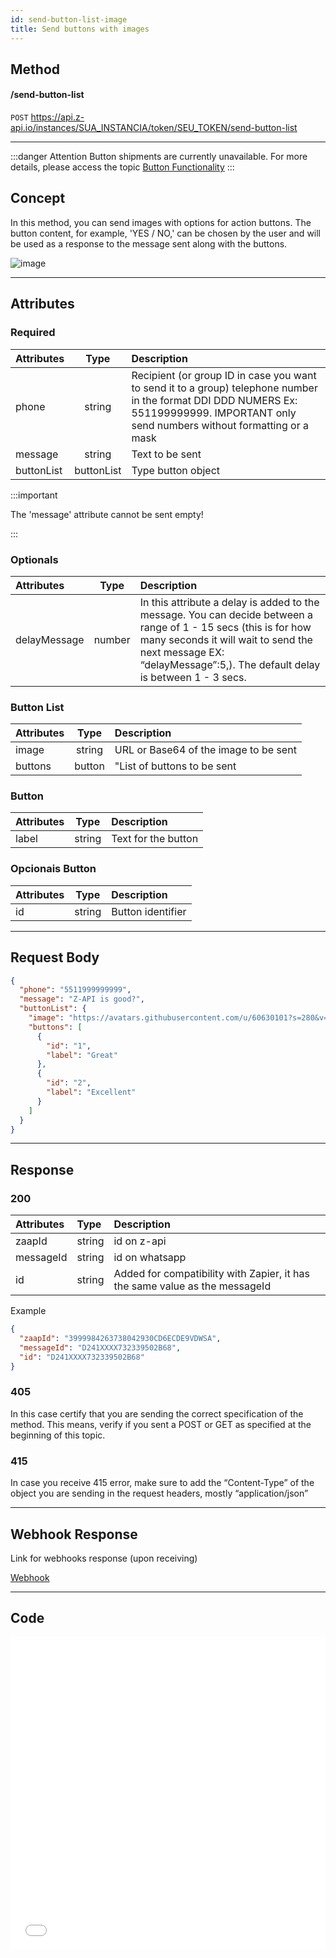 ```yaml
---
id: send-button-list-image
title: Send buttons with images
---
```


## Method

#### /send-button-list

`POST` https://api.z-api.io/instances/SUA_INSTANCIA/token/SEU_TOKEN/send-button-list

---

:::danger Attention
Button shipments are currently unavailable. For more details, please access the topic [Button Functionality](https://developer.z-api.io/en/tips/button-status)
:::


## Concept

In this method, you can send images with options for action buttons. The button content, for example, 'YES / NO,' can be chosen by the user and will be used as a response to the message sent along with the buttons.

![image](../../../../../img/send-button-list-image.jpeg)

---

## Attributes

### Required

| Attributes   | Type   | Description |
| :-------   | :-------:  | :------   |
| phone        | string | Recipient (or group ID in case you want to send it to a group) telephone number in the format DDI DDD NUMERS Ex: 551199999999. IMPORTANT  only send numbers without formatting or a mask |
| message       | string | Text to be sent|
| buttonList | buttonList | Type button object |

:::important

The 'message' attribute cannot be sent empty!

:::

### Optionals

| Attributes   | Type   | Description |
| :---------   | :----: | :-------- |
| delayMessage | number | In this attribute a delay is added to the message. You can decide between a range of 1 - 15 secs (this is for how many seconds it will wait to send the next message EX: “delayMessage”:5,). The default delay is between 1 - 3 secs.|


### Button List

| Attributes   | Type   | Description |
| :-------- | :----: | :-----------------------------------     |
| image     | string | URL or Base64 of the image to be sent    |
| buttons   | button | "List of buttons to be sent             |

### Button

| Attributes   | Type   | Description |
| :-------- | :----: | :----------------- |
| label     | string | Text for the button |

### Opcionais Button

| Attributes   | Type   | Description |
| :-------- | :----: | :---------------- |
| id        | string | Button identifier |

---

## Request Body

```json
{
  "phone": "5511999999999",
  "message": "Z-API is good?",
  "buttonList": {
    "image": "https://avatars.githubusercontent.com/u/60630101?s=280&v=4",
    "buttons": [
      {
        "id": "1",
        "label": "Great"
      },
      {
        "id": "2",
        "label": "Excellent"
      }
    ]
  }
}
```

---

## Response

### 200

| Attributes   | Type   | Description |
| :-------- | :----- | :------------- |
| zaapId    | string | id on z-api    |
| messageId | string | id on whatsapp |
| id        | string | Added for compatibility with Zapier, it has the same value as the messageId |

Example

```json
{
  "zaapId": "3999984263738042930CD6ECDE9VDWSA",
  "messageId": "D241XXXX732339502B68",
  "id": "D241XXXX732339502B68"
}
```

### 405

In this case certify that you are sending the correct specification of the method. This means, verify if you sent a POST or GET as specified at the beginning of this topic.

### 415

In case you receive 415 error, make sure to add the “Content-Type” of the object you are sending in the request headers, mostly “application/json”

---

## Webhook Response

Link for webhooks response (upon receiving)

[Webhook](../webhooks/on-message-received#exemplo-de-retorno-de-texto-lista-de-botão)

---

## Code

<iframe src="//api.apiembed.com/?source=https://raw.githubusercontent.com/Z-API/z-api-docs/main/json-examples/send-button-list-image.json&targets=all" frameborder="0" scrolling="no" width="100%" height="500px" seamless></iframe>
